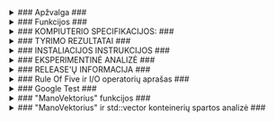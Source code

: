 <details>
<summary>### Apžvalga ###</summary>
<br>

Ši programa skirta generuoti studentų pažymių ataskaitas. Vartotojas gali pasirinkti iš kelių variantų:

Generuoti pažymius:
Suvedus studento vardą ir pavardę, programa sugeneruos atsitiktinį namų darbų skaičių (nuo 1 iki 10),
atsitiktinius namų darbų rezultatus (nuo 1 iki 10) ir atsitiktinį egzamino rezultatą (nuo 1 iki 10).
Galutinis balas bus apskaičiuojamas pagal formulę: 0.4 * vidutinis namų darbų balas + 0.6 * egzamino balas.
Rezultatai bus rodomi lentelėje su stulpeliais: Pavarde, Vardas, Galutinis (Vid.) arba Galutinis (Med.) (priklausomai nuo pasirinkimo).

Skaityti iš failo:
Programa nuskaitys duomenis iš pasirinkto failo. Failas turi būti suformatuotas taip, kad kiekvienoje eilutėje
būtų studento vardas, pavardė ir namų darbų rezultatai (atskirti tarpais).
Galutinis balas bus apskaičiuojamas taip pat, kaip ir ankstesniame variante.
Rezultatai bus rodomi lentelėje su stulpeliais: Pavarde, Vardas, Galutinis (Vid.) arba Galutinis (Med.) (priklausomai nuo pasirinkimo).

Rankinis įvedimas:
Vartotojas galės rankiniu būdu įvesti studentų vardus, pavardes, namų darbų rezultatus ir egzamino rezultatus.
Galutinis balas bus apskaičiuojamas taip pat, kaip ir ankstesniuose variantuose.
Rezultatai bus rodomi lentelėje su stulpeliais: Pavarde, Vardas, Galutinis (Vid.) arba Galutinis (Med.) (priklausomai nuo pasirinkimo).

</details>

<details>
<summary>### Funkcijos ###</summary>
<br>

<details>
<summary>Pagrindinės funkcijos:</summary>
<br>

GeneruotiPazymius: Ši funkcija sugeneruoja atsitiktinius studentų duomenis ir apskaičiuoja galutinius balus.
Skaitymas: Ši funkcija nuskaito duomenis iš pasirinkto failo ir apskaičiuoja galutinius balus.
RankinisIvedimas: Ši funkcija leidžia vartotojui rankiniu būdu įvesti studentų duomenis ir apskaičiuoja galutinius balus.
RusiuotiSpausdinti: Ši funkcija rūšiuoja ir spausdina rezultatų lentelę.
PasirinktiFaila: Ši funkcija leidžia vartotojui pasirinkti failą iš pateikto sąrašo.
RusiuotiGeraisBlogais: Ši funkcija rūšiuoja studentus pagal vidurkį į du atskirus failus: "Kietiakai" (studentai su vidurkiu > 5) ir "Nuskriaustukai" (studentai su vidurkiu < 5).
</details>

<details>
<summary>Papildomos funkcijos:</summary>
<br>

Galimybė apskaičiuoti ir parodyti medianą vietoj vidurkio.

Galimybė rūšiuoti rezultatus pagal vardą, pavardę arba balą.

Galimybė išsaugoti rezultatus faile.


Naudojimo instrukcija:

Paleiskite programą.

Pasirinkite norimą variantą:
Generuoti pažymius
Skaityti iš failo
Rankinis įvedimas

Jei pasirinkote "Skaityti iš failo", pasirinkite norimą failą iš sąrašo.

Jei pasirinkote "Rankinis įvedimas", įveskite studentų duomenis.

Pasirinkite, kaip norite matyti savo galutinį balą:
Vidutinis (Vid.)
Mediana (Med.)

Pasirinkite, kaip norite rusiuoti rezultatus:
Vardo
Pavardės
Balais

Pasirinkite, kaip norite matyti rezultatus:
Ekrane
Faile


Pavyzdys

Vartotojas pasirenka "Generuoti pažymius".

Įveda studento vardą: Jonas

Įveda studento pavardę: Jonaitis

Programa sugeneruoja 5 namų darbus.

Namų darbų rezultatai: 8, 7, 9, 6, 10.

Egzamino rezultatas: 8.

Rezultatai:

Pavarde | Vardas | Galutinis (Vid.)
------- | -------- | --------
Jonaitis | Jonas | 8.20

Sąrankos failas

Programa gali dirbti su duomenų failu, kuriame kiekvienoje eilutėje yra studentų informacija, atskirta tarpais:

Vardas Pavardė Namų_darbo_rezultatas1 Namų_darbo_rezultatas2 ... Egzamino_rezultatas
Pavyzdys:

Petras Petraitis 7 8 9 10 7
Ona Onaitytė 5 6 8 4 8

</details>
</details>

<details>
<summary>### KOMPIUTERIO SPECIFIKACIJOS: ###</summary>
<br>

CPU: I7 - 12700H
RAM: 16gb SODIMM 4800 Mhz
GPU: RTX 3060 (mobile)
SSD: Micron_3400 500GB (NVMe, PCIe Gen4)
SSD: WD_BLACK SN750 SE 1TB (NVMe, PCIe Gen4)

</details>
<details>
<summary>### TYRIMO REZULTATAI ###</summary>
<br>

studentai1000

<img width="539" alt="studentai1000" src="https://github.com/Ghirahim5/Objektinis-2024/assets/147089390/a2ac3659-290c-4953-bc8c-7db9d08f0d87">

studentai10000

<img width="543" alt="studentai10000" src="https://github.com/Ghirahim5/Objektinis-2024/assets/147089390/44dbc6fa-8ec6-49f8-8cfa-61e1523ac7a3">

studentai100000

<img width="542" alt="studentai100000" src="https://github.com/Ghirahim5/Objektinis-2024/assets/147089390/4391de41-d2f6-4776-9585-2c05532c152e">

studentai1000000

<img width="539" alt="studentai1000000" src="https://github.com/Ghirahim5/Objektinis-2024/assets/147089390/2df42488-8e47-4d98-99cc-d28ed992c785">

studentai10000000

<img width="535" alt="studentai10000000" src="https://github.com/Ghirahim5/Objektinis-2024/assets/147089390/fe55d02c-ea62-46b9-b66a-c000c0eede2e">


Vektorių 1 strategijos rezultatai

1000

<img width="531" alt="vektoriai1k" src="https://github.com/Ghirahim5/Objektinis-2024/assets/147089390/b63fd63b-703f-45ae-be80-f0919b198a9f">

10000

<img width="540" alt="vektoriai10k" src="https://github.com/Ghirahim5/Objektinis-2024/assets/147089390/f29cdd16-7852-4eb7-9839-f43bfedf5d36">

100000

<img width="538" alt="vektoriai100k" src="https://github.com/Ghirahim5/Objektinis-2024/assets/147089390/9b29faf8-e9e1-4273-87d6-6543771728de">

1000000

<img width="539" alt="vektoriai1000k" src="https://github.com/Ghirahim5/Objektinis-2024/assets/147089390/cf4aa102-5880-46fa-ab7b-62d30d372ed2">

10000000

<img width="532" alt="vektoriai10000k" src="https://github.com/Ghirahim5/Objektinis-2024/assets/147089390/c016bee9-c79d-4224-a7e3-971940a94bd1">


Vektorių 2 strategijos rezultatai

1000

<img width="505" alt="2vektoriai1k" src="https://github.com/Ghirahim5/Objektinis-2024/assets/147089390/53664d61-c4b2-4b76-b192-a60b95d2ec68">

10000

<img width="503" alt="2vektoriai10k" src="https://github.com/Ghirahim5/Objektinis-2024/assets/147089390/9f26a3cd-ec8b-4070-9c9f-d8f999922a64">

100000

<img width="505" alt="2vektoriai100k" src="https://github.com/Ghirahim5/Objektinis-2024/assets/147089390/ce02d483-9678-400f-b037-3f80de282ca0">

1000000

<img width="504" alt="2vektoriai1000k" src="https://github.com/Ghirahim5/Objektinis-2024/assets/147089390/c3ca46f0-ac4b-479b-9367-ca44c58bc868">

10000000

<img width="502" alt="2vektoriai10000k" src="https://github.com/Ghirahim5/Objektinis-2024/assets/147089390/7b290f42-7ff5-4281-92e3-4ead743068ec">

Vektorių 3 strategijos rezultatai

1000

<img width="510" alt="3vektoriai1k" src="https://github.com/Ghirahim5/Objektinis-2024/assets/147089390/08590569-2483-4864-bcde-5b2dcc0dad4d">

10000

<img width="506" alt="3vektoriai10k" src="https://github.com/Ghirahim5/Objektinis-2024/assets/147089390/453d19bc-6e50-4a1a-b274-71f2b49944d7">

100000

<img width="505" alt="3vektoriai100k" src="https://github.com/Ghirahim5/Objektinis-2024/assets/147089390/410530ad-0921-47fa-86fb-290b1fe600f2">

1000000

<img width="505" alt="3vektoriai1000k" src="https://github.com/Ghirahim5/Objektinis-2024/assets/147089390/dc6c718d-258d-4519-9f7a-086ab7ad6520">

10000000

<img width="508" alt="3vektoriai10000k" src="https://github.com/Ghirahim5/Objektinis-2024/assets/147089390/170776b8-6226-4a46-9704-ab03f37c3f01">

List 1 strategijos rezultatai

1000

<img width="535" alt="list1k" src="https://github.com/Ghirahim5/Objektinis-2024/assets/147089390/9fb0197f-b2fa-42c1-840a-bce492c2cd63">

10000

<img width="541" alt="list10k" src="https://github.com/Ghirahim5/Objektinis-2024/assets/147089390/c1d9f031-9294-428e-b9a6-a80f997614a6">

100000

<img width="542" alt="list100k" src="https://github.com/Ghirahim5/Objektinis-2024/assets/147089390/ab898ad4-0ca5-4cd8-aced-2410b27032c4">

1000000

<img width="535" alt="list1000k" src="https://github.com/Ghirahim5/Objektinis-2024/assets/147089390/b2ec0115-a640-4908-9898-bd730c37d759">

10000000

<img width="526" alt="list10000k" src="https://github.com/Ghirahim5/Objektinis-2024/assets/147089390/d1db7b17-3ba1-4da6-bb89-3d8e8aacded5">


List 2 strategijos rezultatai

1000

<img width="533" alt="2list1k" src="https://github.com/Ghirahim5/Objektinis-2024/assets/147089390/2439cfbc-6ee1-42fc-b09e-512e21e26632">

10000

<img width="539" alt="2list10k" src="https://github.com/Ghirahim5/Objektinis-2024/assets/147089390/5e7fde2a-eac9-4d31-946f-d075941c2e81">

100000

<img width="539" alt="2list100k" src="https://github.com/Ghirahim5/Objektinis-2024/assets/147089390/143da5e7-5e9c-4c43-af36-9a6da0e68ddd">

1000000

<img width="534" alt="2list1000k" src="https://github.com/Ghirahim5/Objektinis-2024/assets/147089390/c1f6e346-80c6-48c6-bce2-d05ef6a66113">

10000000

<img width="528" alt="2list10000k" src="https://github.com/Ghirahim5/Objektinis-2024/assets/147089390/e849dd0c-eb5e-474c-acf8-8fe146a2a0f7">


Deque 1 strategijos rezultatai

1000

<img width="533" alt="deque1k" src="https://github.com/Ghirahim5/Objektinis-2024/assets/147089390/44811f21-9aff-42cf-b391-3bb9f57b891e">

10000

<img width="542" alt="deque10k" src="https://github.com/Ghirahim5/Objektinis-2024/assets/147089390/685ac575-2f7f-4ee1-9e3b-8c0b4b6921a2">

100000

<img width="538" alt="deque100k" src="https://github.com/Ghirahim5/Objektinis-2024/assets/147089390/12cce25e-6be8-45cf-903c-857aa2eeafed">

1000000

<img width="533" alt="deque1000k" src="https://github.com/Ghirahim5/Objektinis-2024/assets/147089390/6a72468f-42da-41ab-81b1-d3476aaaf012">

10000000

<img width="524" alt="deque10000k" src="https://github.com/Ghirahim5/Objektinis-2024/assets/147089390/46bdf096-bbad-48bc-8d9f-d0b30d745498">


Deque 2 strategijos rezultatai

1000

<img width="541" alt="2deque1k" src="https://github.com/Ghirahim5/Objektinis-2024/assets/147089390/40df0406-311a-4e90-b3de-c214ae896868">

10000

<img width="541" alt="2deque10k" src="https://github.com/Ghirahim5/Objektinis-2024/assets/147089390/1281fcd5-a690-4af8-9937-6e346b288e5c">

100000

<img width="540" alt="2deque100k" src="https://github.com/Ghirahim5/Objektinis-2024/assets/147089390/ff7e6b79-61b1-45db-8d55-82615b467102">

1000000

<img width="532" alt="2deque1000k" src="https://github.com/Ghirahim5/Objektinis-2024/assets/147089390/b444e59f-2e56-44ff-9a14-2d8657c2a528">

10000000

<img width="527" alt="2deque10000k" src="https://github.com/Ghirahim5/Objektinis-2024/assets/147089390/7a6ffe30-b85f-4ab4-8ea8-6ad0c4945fe0">



<details>
<summary>Tyrimo išvados: </summary>
<br>
  
Efektyviausias metodas tai realizacija naudojanti Vektorių trečiąją strategiją.
Antras efektyviausias metodas tai realizacija naudojanti Vektorių pirmąją strategiją.
Trečias efektyviausias metodas tai realizacija naudojanti Listų antrąją strategiją.

</details>
</details>

<details>
<summary>### INSTALIACIJOS INSTRUKCIJOS ###</summary>
<br>

Pirma reikia pasirinkti vieną iš trijų versijų - Deque, List arba Vector ir atsisiųsti visus failus esančius pasirinktame aplanke.

Tada sekite šio video instrukcijas norint sukurti .exe failą:

https://www.youtube.com/watch?v=ccDPSF4V2N8

Toliau arba atsisiųskite duomenų failus arba juos sugeneruokite naudodamiesi programoje realizuota funkcija.

</details>

<details>
<summary>### EKSPERIMENTINĖ ANALIZĖ ###</summary>
<br>

Nenaudojant optimizavimo "flag'ų"

|         | Greitis (su 1 mln.)  | Greitis (su 10 mln.) | Failo dydis (Kb) |
| ------- | -------------------- | -------------------- | ---------------- |
| Klasė   |        8,01 s.       |        82,75 s.      |       162        |
| Strukt. |        7,53 s.       |        92,31 s.      |       139        |

Naudojant O1 optimizavimo "flag'ą"

|         | Greitis (su 1 mln.)  | Greitis (su 10 mln.) | Failo dydis (Kb) |
| ------- | -------------------- | -------------------- | ---------------- |
| Klasė   |        8,26 s.       |        117,12 s.     |       121        |
| Strukt. |        7,59 s.       |        83,56 s.      |       106        |

Naudojant O2 optimizavimo "flag'ą"

|         | Greitis (su 1 mln.)  | Greitis (su 10 mln.) | Failo dydis (Kb) |
| ------- | -------------------- | -------------------- | ---------------- |
| Klasė   |        7,95 s.       |        82,32 s.      |       162        |
| Strukt. |        7,50 s.       |        75,28 s.      |       139        |

Naudojant O3 optimizavimo "flag'ą"

|         | Greitis (su 1 mln.)  | Greitis (su 10 mln.) | Failo dydis (Kb) |
| ------- | -------------------- | -------------------- | ---------------- |
| Klasė   |        7,97 s.       |        111,45 s.     |       162        |
| Strukt. |        7,59 s.       |        92,63 s.      |       139        |


<details>
<summary>Ekrano kopijos:</summary>
<br>

Klasė

O0

1000000   

<img width="505" alt="class_O0_1mln" src="https://github.com/Ghirahim5/Objektinio_LAB_2/assets/147089390/2b8040c5-d62b-4953-a099-65817bb46bed">

10000000

<img width="503" alt="class_O0_10mln" src="https://github.com/Ghirahim5/Objektinio_LAB_2/assets/147089390/696c4288-1bb2-4fc0-9f6f-b19737e6bec0">


O1

1000000

<img width="505" alt="class_O1_1mln" src="https://github.com/Ghirahim5/Objektinio_LAB_2/assets/147089390/890f688d-bf3e-468a-aa99-da72149853d3">

10000000

<img width="511" alt="class_O1_10mln" src="https://github.com/Ghirahim5/Objektinio_LAB_2/assets/147089390/d062ce80-0eee-45ae-94f4-51cda3612af8">


O2

1000000   

<img width="506" alt="class_O2_1mln" src="https://github.com/Ghirahim5/Objektinio_LAB_2/assets/147089390/f9d8dddb-096c-4f4a-bcf1-ed11743393e1">

10000000

<img width="506" alt="class_O2_10mln" src="https://github.com/Ghirahim5/Objektinio_LAB_2/assets/147089390/466e7869-b55a-4dd5-a879-cd842224efc0">


O3

1000000   

<img width="503" alt="class_O3_1mln" src="https://github.com/Ghirahim5/Objektinio_LAB_2/assets/147089390/146cfdea-79f2-4798-9943-5f549696a385">

10000000

<img width="508" alt="class_O3_10mln" src="https://github.com/Ghirahim5/Objektinio_LAB_2/assets/147089390/f85f4223-c440-49fb-9e45-196bafda1e1f">


Struktūra

O0

1000000   

<img width="505" alt="struct_O0_1mln" src="https://github.com/Ghirahim5/Objektinio_LAB_2/assets/147089390/7305e943-c246-401d-8348-3c0ac0669b7b">

10000000

<img width="506" alt="struct_O0_10mln" src="https://github.com/Ghirahim5/Objektinio_LAB_2/assets/147089390/3ac57a91-9cdb-419e-9a9f-e3b6e1d060d2">


O1

1000000   

<img width="503" alt="struct_O1_1mln" src="https://github.com/Ghirahim5/Objektinio_LAB_2/assets/147089390/405a6349-3190-4770-8814-deeca6879e74">

10000000

<img width="511" alt="struct_O1_10mln" src="https://github.com/Ghirahim5/Objektinio_LAB_2/assets/147089390/38920155-0fcb-4fa0-aae6-f75807407930">


O2

1000000   

<img width="508" alt="struct_O2_1mln" src="https://github.com/Ghirahim5/Objektinio_LAB_2/assets/147089390/c06ebb7f-a800-4bc2-a8f1-2fcf6a874268">

10000000

<img width="503" alt="struct_O2_10mln" src="https://github.com/Ghirahim5/Objektinio_LAB_2/assets/147089390/f662088a-ee18-4c2c-9645-cf966ecf0d29">


O3

1000000   

<img width="502" alt="struct_O3_1mln" src="https://github.com/Ghirahim5/Objektinio_LAB_2/assets/147089390/b6aec581-0483-423c-a160-1a8607ae3a99">

10000000

<img width="509" alt="struct_O3_10mln" src="https://github.com/Ghirahim5/Objektinio_LAB_2/assets/147089390/0957498e-72f3-4d9a-a075-15d113f3fc2b">

</details>
</details>
  
<details>
<summary>### RELEASE'Ų INFORMACIJA ###</summary>
<br>
  
Pirmasis subrelease:

1. Programa, naudotojui įvedus informaciją, duoda pasirinkimą kaip naudotojas nori, jog jo vidurkis būtų apskaičiuojamas - tradiciniu būdu ar medianos metodu.
2. Ekrane "atspausdinama" lentelė, kuri pateikia informaciją apie naudotoją - Vardą, pavardę ir vidurkį.

v0.1

1. Programoje realizuotas meniu kuris vartotojui pateikia keturias galimybes: 1- Įvesti duomenis rankiniu būdu 2 - Generuoti pažymius 3 - Generuoti pažymius ir vardus 4 - Baigti darbą.
2. Yra dvi realizuotos programos versijos - viena kuri veikia tik su c masyvais, o kita - su vektoriais.
3. Programoje yra neteisingos įvesties apsauga.
4. Vartotojas gali pasirinkti kaip nori matyti savo galutinį pažymį - mediana arba tradiciniu vidurkio būdu.

v0.2

1. Pakeičiau duomenų įvedimą į pilnai dinaminį.
2. Pridėjau galimybę nuskaityti duomenis iš failo.
3. Pridėjau galimybę pasirinkti kokį failą norima atidaryti ir apdoroti.
4. Pridėjau galimybę rūšiuoti duomenis pagal skirtingus kriterijus - vardą, pavardę ir galutinį balą.

v0.3

1. Įgyvendintas išimčių valdymas įvairiose programos vietose: visi vartotojo pasirinkimai tikrinami pagal atitinkamus reikalavimus, taip pat tikrinama ar pasirinktas duomenų failas egzistuoja ir ar jis nėra tuščias.
2. Pakeistas duomenų failo pasirinkimo metodas. Sukurta nauja funkcija kuri yra atsakinga už failo pasirinkimą.
3. Visi pasirinkimai dabar yra pateikiami lentelės forma.
4. Įvykdytas programos reorganizavimas: sukurti atskiri v0.3_main.cpp ir funkcijos.cpp failai ir nauji studentas.h ir funkcijos.h header failai.

v0.4

1. Sukurta nauja generavimo funkcija kuri sugeneruoja pasirinkto dydžio šabloninį studentų duomenų failą.
2. Sukurta nauja funkcija kuri rūšiuoja studentus pagal jų galutinį pažymį (jeigu pažymys žemesnis už 5 tada studentas priskiriamas prie nuskriaustukų, jeigu didesnis - prie kietiakų)
3. Sukurta nauja testavimo funkcija kuri atlieka įvairius testus su pasirinktu failu.
4. Sukurtas išsamus README.md failas kuriame yra įkeltos testavimo atvejų rezultatų nuotraukos

v1.0

1. Sukurtos trys skirtingos realizacijos: su vektoriais, listais ir deque.
2. Kiekvienai realizacijai taip pat buvo įgyvendintos bent 2 strategijos, o vektorių versijai - 3.
3. Sukurtas CMakeList.txt failas
4. Aptvarkyta repozitorija.
5. Papildytas README.md failas

v1.1

1. Su visais trejais konteinerių tipais struktūra Studentas buvo pakeista į klasę Studentas.
2. Realizuotas Konstruktorius ir Destruktorius
3. Realizuoti "set'eriai" ir "get'eriai"
4. Atliktas eksperimentinis tyrimas naudojant skirtingus optimizavimo "falg'us" (O0, O1, O2, O3)
5. Papildytas README.md failas

v1.2

1. Realizuota "Rule Of Five" (Sukurti Copy ir Move konstruktoriai bei jų priskyrimo operatorių realizacijos).
2. Papildytas Desktruktorius.
3. Sukurta "Rule Of Five ir I/O operatorių testavimo funkcija.

v1.5

1. Realizuota abstrakti klasė Asmuo, klasė Studentas yra šios klasės išvestinė klasė.

</details>

<details>
<summary>### Rule Of Five ir I/O operatorių aprašas ###</summary>
<br>

"Rule Of Five" yra C++ programinės įrangos kūrimo gairės, skirtos užtikrinti tinkamą resursų valdymą dirbant su dinamiškai paskirstyta atmintimi ir kitais resursais. Jas sudaro penkios specialios funkcijos: destruktorius, kopijavimo konstruktorius, priskyrimo operatorius kopijavimu, perkėlimo konstruktorius ir perkėlimo priskyrimo operatorius.


1. Destruktorius:

Destruktorius yra atsakingas už bet kokių resursų, kuriuos laiko objektas, išlaisvinimą, kai objektas išeina iš savo veikimo srities arba yra sunaikinamas.

2. Kopijavimo konstruktorius:

Kopijavimo konstruktorius sukuria naują objektą, padarydamas esamo objekto kopiją.
Studentas klasėje kopijavimo konstruktorius įgyvendinamas kaip Studentas(const Studentas& other).
Jis nukopijuoja visas objekto kintamųjų reikšmes iš kito objekto į naujai sukurtą objektą.
Tai leidžia sukurti naują Studentas objektą, kuris yra esamo objekto kopija.

3. Priskyrimo operatorius kopijavimu:

Priskyrimo operatorius kopijavimu priskiria vieno objekto reikšmes kitam esamam objektui.
Studentas klasėje priskyrimo operatorius įgyvendinamas kaip Studentas& operator=(const Studentas& other).
Jis priskiria visų narės kintamųjų reikšmes iš kito objekto dabartiniam objektui.
Tai leidžia vieno Studentas objekto reikšmes priskirti kitam esamam objektui.

4. Perkėlimo konstruktorius:

Perkėlimo konstruktorius sukuria naują objektą "pavogdamas" resursus (pvz., atmintį) iš esamo objekto.
Studentas klasėje perkėlimo konstruktorius įgyvendinamas kaip Studentas(Studentas&& other) noexcept.
Jis perkelia visų narės kintamųjų reikšmes iš kito objekto į naujai sukurtą objektą naudodamas std::move.
Po perkėlimo kitas objektas paliekamas galiojančioje, bet neapibrėžtoje būsenoje.
Tai leidžia efektyviai perkelti resursų nuosavybę iš vieno Studentas objekto į kitą.

5. Perkėlimo priskyrimo operatorius:

Perkėlimo priskyrimo operatorius priskiria vieno objekto reikšmes kitam esamam objektui "pavogdamas" resursus.
Studentas klasėje perkėlimo priskyrimo operatorius įgyvendinamas kaip Studentas& operator=(Studentas&& other) noexcept.
Jis perkelia visų narės kintamųjų reikšmes iš kito objekto į dabartinį objektą naudodamas std::move.
Po perkėlimo kitas objektas paliekamas galiojančioje, bet neapibrėžtoje būsenoje.
Tai leidžia efektyviai perkelti resursų nuosavybę iš vieno Studentas objekto į kitą esamą objektą.
Įvesties ir išvesties operatoriai


Apart "Rule Of Five" funkcijų, kode taip pat yra įvesties ir išvesties operatoriai (operator>> ir operator<<), kurie skirti skaityti iš srautų ir rašyti į juos. Šie operatoriai leidžia rankiniu būdu įvesti ir išvesti Studentas objektus.

Funkcija operator>> skaito duomenis iš įvesties srauto (std::istream) ir priskiria juos Studentas objektui.

Ji nuskaito vardą ir pavardę (tempV ir tempP) ir kintantį pažymių skaičių (temp_grade) iš įvesties srauto.
Pažymiai saugomi laikinajame vektoriuje (temp_Ndrez), o paskutinis pažymys nustatomas kaip egzamino rezultatas (egz_rez).
Galiausiai laikinosios reikšmės priskiriamos atitinkamiems Studentas objekto narės kintamiesiems.
Funkcija operator<< įrašo Studentas objekto duomenis į išvesties srautą (std::ostream).
Ji įrašo vardą ir pavardę (v ir p), po jų - visus pažymius (nd_rez) ir egzamino rezultatą (egz_rez) į išvesties srautą.
Šie įvesties ir išvesties operatoriai leidžia lengvai rankiniu būdu įvesti ir išvesti Studentas objektus, todėl patogu sąveikauti su klase konsolės ar failų aplinkoje.

"Rule Of Five" laikymasis yra svarbi C++ praktika, nes ji padeda išvengti:

Resursų nutekėjimo: Kai resursai nepaleidžiami, jie nebėra reikalingi, tai gali sukelti atminties nutekėjimą, o tai gali lėtinti programos veikimą ir net ją sugriauti. "Rule Of Five" užtikrina, kad resursai būtų tinkamai išvalyti, kai objektas nebėra reikalingas.

Kybančių rodyklių: Kybantis rodyklė yra rodyklė, kuri rodo į atmintį, kuri jau buvo išleista. Bandant pasiekti atmintį per kybančią rodyklę, programa gali sutrikti.
</details>

<details>
<summary>### Google Test ###</summary>
<br>

![GoogleTest](https://github.com/Ghirahim5/Objektinio_LAB_2/assets/147089390/98a708dc-28fa-43e2-9e10-79449a5537bc)

</details>

<details>
<summary>### "ManoVektorius" funkcijos ###</summary>
<br>

1.	ManoVektorius() : arr(nullptr), capacity(0), current(0) {}: Tai yra ManoVektorius klasės konstruktorius be parametrų. Jis inicializuoja arr rodyklę į nullptr, capacity ir current kintamuosius į 0. Tai reiškia, kad naujai sukurtas ManoVektorius objektas bus tuščias.
   
2.	~ManoVektorius(): Tai yra ManoVektorius klasės destruktorius. Jis sunaikina visus vektoriaus elementus naudojant destroy_elements() funkciją ir atlaisvina atmintį, kurią užima vektoriaus dinaminis masyvas, naudojant allocator.deallocate() funkciją.
   
3.	ManoVektorius(const ManoVektorius& other): Tai yra ManoVektorius klasės kopijavimo konstruktorius. Jis kopijuoja visus elementus iš other objekto į naują ManoVektorius objektą. Tai atliekama naudojant allocator.allocate() funkciją, kad būtų sukurtas naujas masyvas, ir std::allocator_traits<Allocator>::construct() funkciją, kad būtų sukurti nauji elementai.
   
4.	ManoVektorius& operator=(const ManoVektorius& other): Tai yra priskyrimo operatorius, kuris priskiria vieną ManoVektorius objektą kitam. Jis naudoja kopijavimo konstruktorių ir swap() funkciją, kad atliktų priskyrimo operaciją efektyviai.

5.	reference at(size_type pos): Tai yra funkcija, kuri grąžina nuorodą į elementą, esantį nurodytoje pozicijoje pos. Jei pozicija yra už vektoriaus ribų, išmetama std::out_of_range išimtis.

</details>

<details>
<summary>### "ManoVektorius" ir std::vector konteinerių spartos analizė ###</summary>
<br>

![image](https://github.com/Ghirahim5/Objektinio_LAB_3/assets/147089390/5ab7b4ed-91fd-4db7-a4b6-73d056399ae9)

</details>
